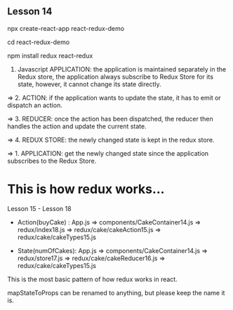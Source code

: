 Lesson 14
---------
npx create-react-app react-redux-demo

cd react-redux-demo

npm install redux react-redux

1. Javascript APPLICATION: the application is maintained separately in the Redux store, the application always subscribe to Redux Store for its state, however, it cannot change its state directly.

=> 2. ACTION: if the application wants to update the state, it has to emit or dispatch an action.

=> 3. REDUCER: once the action has been dispatched, the reducer then handles the action and update the current state.

=> 4. REDUX STORE: the newly changed state is kept in the redux store.

=> 1. APPLICATION: get the newly changed state since the application subscribes to the Redux Store.

This is how redux works...
=====================================================================================

Lesson 15 - Lesson 18

* Action(buyCake) : 
App.js => components/CakeContainer14.js => redux/index18.js => redux/cake/cakeAction15.js => redux/cake/cakeTypes15.js

* State(numOfCakes): 
App.js => components/CakeContainer14.js => redux/store17.js => redux/cake/cakeReducer16.js => redux/cake/cakeTypes15.js

This is the most basic pattern of how redux works in react.

mapStateToProps can be renamed to anything, but please keep the name it is.

